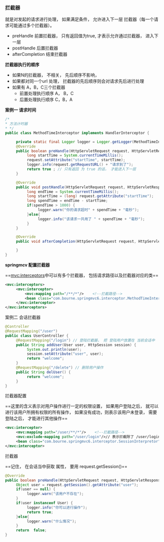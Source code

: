 ### 拦截器

就是对发起的请求进行处理， 如果满足条件， 允许进入下一层 拦截器（每一个请求可能通过多个拦截器）。

- preHandle 前置拦截器， 只有返回值为true, 才表示允许通过拦截器， 进入下一层
- postHandle 后置拦截器
- afterCompletion 结束拦截器

**拦截器执行的顺序**

- 如果N的拦截器， 不相关， 先后顺序不影响，
- 如果都对同一个urI 处理， 拦截器的先后顺序则会对请求先后进行处理
- 如果有 A，B，C三个拦截器
  - 前置处理执行顺序 A， B，C
  - 后置处理执行顺序 C，B，A



**案例一 请求时间**



```java
/*
* 方法计时器
* */
public class MethodTimeInterceptor implements HandlerInterceptor {

     private static final Logger logger = Logger.getLogger(MethodTimeInterceptor.class);
     @Override
     public boolean preHandle(HttpServletRequest request, HttpServletResponse response, Object handler) throws Exception {
          long startTime = System.currentTimeMillis();
          request.setAttribute("startTime", startTime);
          logger.info(request.getRequestURL() + "请求到了");
          return true ; // 只有返回 为 true 的话， 才能进入下一层
     }

     @Override
     public void postHandle(HttpServletRequest request, HttpServletResponse response, Object handler, ModelAndView modelAndView) throws Exception {
          long endTime = System.currentTimeMillis();
          long startTime = (long) request.getAttribute("startTime");
          long spendTime = endTime - startTime;
          if(spendTime > 1000) {
               logger.warn("你的请求超时" + spendTime + "毫秒");
          }else{
               logger.info("该请求一共用了 " + spendTime + "毫秒");
          }
     }

     @Override
     public void afterCompletion(HttpServletRequest request, HttpServletResponse response, Object handler, Exception ex) throws Exception {

     }
}
```

**springmcv 配置拦截器**

==<mvc:interceptors>中可以有多个拦截器， 包括请求路径以及拦截器对应的类==

```xml
<mvc:interceptors>
     <mvc:interceptor>
         <mvc:mapping path="/**/*"/>    <!--拦截路径-->
         <bean class="com.bourne.springmvc6.interceptor.MethodTimeInterceptor"/>
     </mvc:interceptor>
</mvc:interceptors>
```



案例二 会话拦截器

```java
@Controller
@RequestMapping("/user")
public class UserController {
     @RequestMapping("/login") // 登陆拦截器， 把 登陆用户放置在 当前会话中
     public String addUser(User user, HttpSession session) {
          System.out.println(user);
          session.setAttribute("user", user);
          return "welcome";
     }
     @RequestMapping("/delete")	// 删除用户操作
     public String delUser() {
          return "welcome";
     }
}
```

拦截器配置

==这里的含义表示对用户操作进行一定的权限设置， 如果用户登陆之后， 就可以进行该用户所拥有权限的所有操作， 如果没有成功，则表示该用户未登录， 需要登陆之后， 才能进行其他操作==

```xml
<mvc:interceptor>
     <mvc:mapping path="/user/**/*"/>    <!--拦截路径--> 
     <mvc:exclude-mapping path="/user/login"/>// 表示拦截除了 /user/login 之外的任意 /user/**/*请求
     <bean class="com.bourne.springmvc6.interceptor.SessionInterpretor"/>	<!--拦截类-->
</mvc:interceptor>
```

拦截器

==记住， 在会话当中获取 属性， 要用 request.getSession()==

```java
@Override
public boolean preHandle(HttpServletRequest request, HttpServletResponse response, Object handler) throws Exception {
     Object user = request.getSession().getAttribute("user");
     if(user == null) {
          logger.warn("该用户不存在");
     }
     if(user instanceof User) {
          logger.info("你可以进行操作");
          return true;
     }else{
          logger.warn("什么情况");
     }
     return  false;
}
```



